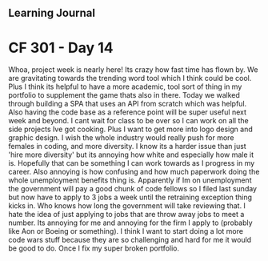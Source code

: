 ## Learning Journal
# CF 301 - Day 14

Whoa, project week is nearly here! Its crazy how fast time has flown by. We are gravitating towards the trending word tool which I think could be cool. Plus I think its helpful to have a more academic, tool sort of thing in my portfolio to supplement the game thats also in there. Today we walked through building a SPA that uses an API from scratch which was helpful. Also having the code base as a reference point will be super useful next week and beyond. I cant wait for class to be over so I can work on all the side projects Ive got cooking. Plus I want to get more into logo design and graphic design. I wish the whole industry would really push for more females in coding, and more diversity. I know its a harder issue than just 'hire more diversity' but its annoying how white and especially how male it is. Hopefully that can be something I can work towards as I progress in my career. Also annoying is how confusing and how much paperwork doing the whole unemployment benefits thing is. Apparently if Im on unemployment the government will pay a good chunk of code fellows so I filed last sunday but now have to apply to 3 jobs a week until the retraining exception thing kicks in. Who knows how long the government will take reviewing that. I hate the idea of just applying to jobs that are throw away jobs to meet a number. Its annoying for me and annoying for the firm I apply to (probably like Aon or Boeing or something). I think I want to start doing a lot more code wars stuff because they are so challenging and hard for me it would be good to do. Once I fix my super broken portfolio. 

